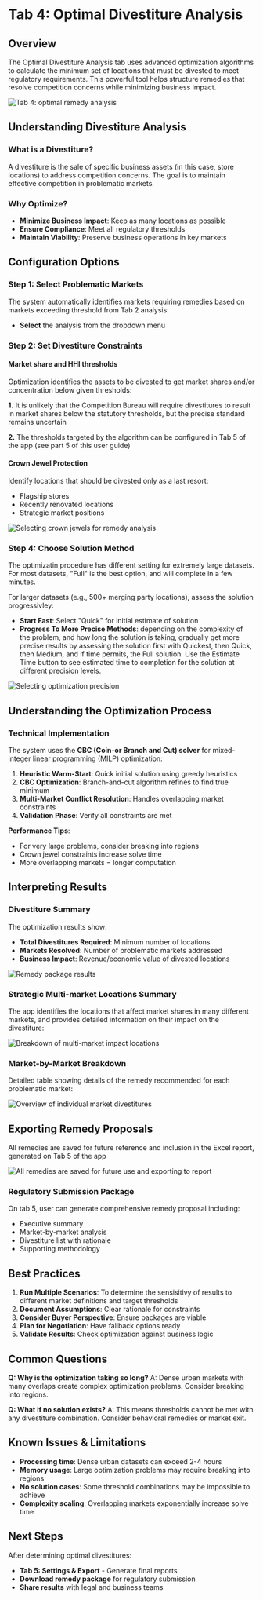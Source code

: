 # Tab 4: Optimal Divestiture Analysis

## Overview
The Optimal Divestiture Analysis tab uses advanced optimization algorithms to calculate the minimum set of locations that must be divested to meet regulatory requirements. This powerful tool helps structure remedies that resolve competition concerns while minimizing business impact.

![Tab 4: optimal remedy analysis](/user-guide-content/tab4.png)

## Understanding Divestiture Analysis

### What is a Divestiture?
A divestiture is the sale of specific business assets (in this case, store locations) to address competition concerns. The goal is to maintain effective competition in problematic markets.

### Why Optimize?
- **Minimize Business Impact**: Keep as many locations as possible
- **Ensure Compliance**: Meet all regulatory thresholds
- **Maintain Viability**: Preserve business operations in key markets

## Configuration Options

### Step 1: Select Problematic Markets

The system automatically identifies markets requiring remedies based on markets exceeding threshold from Tab 2 analysis:
 - **Select** the analysis from the dropdown menu

### Step 2: Set Divestiture Constraints

#### Market share and HHI thresholds

Optimization identifies the assets to be divested to get market shares and/or concentration below given thresholds:

**1.** It is unlikely that the Competition Bureau will require divestitures to result in market shares below the statutory thresholds, but the precise standard remains uncertain

**2.** The thresholds targeted by the algorithm can be configured in Tab 5 of the app (see part 5 of this user guide)

#### Crown Jewel Protection
Identify locations that should be divested only as a last resort:
- Flagship stores
- Recently renovated locations
- Strategic market positions

![Selecting crown jewels for remedy analysis](/user-guide-content/crown-jewels.png)

### Step 4: Choose Solution Method

The optimizatin procedure has different setting for extremely large datasets. For most datasets, "Full" is the best option, and will complete in a few minutes.

For larger datasets (e.g., 500+ merging party locations), assess the solution progressivley:
 - **Start Fast**: Select "Quick" for initial estimate of solution
 - **Progress To More Precise Methods**: depending on the complexity of the problem, and how long the solution is taking, gradually get more precise results by assessing the solution first with Quickest, then Quick, then Medium, and if time permits, the Full solution. Use the Estimate Time button to see estimated time to completion for the solution at different precision levels.

![Selecting optimization precision](/user-guide-content/tab4-options.png)

## Understanding the Optimization Process

### Technical Implementation
The system uses the **CBC (Coin-or Branch and Cut) solver** for mixed-integer linear programming (MILP) optimization:

1. **Heuristic Warm-Start**: Quick initial solution using greedy heuristics
2. **CBC Optimization**: Branch-and-cut algorithm refines to find true minimum
3. **Multi-Market Conflict Resolution**: Handles overlapping market constraints
4. **Validation Phase**: Verify all constraints are met

**Performance Tips**:
- For very large problems, consider breaking into regions
- Crown jewel constraints increase solve time
- More overlapping markets = longer computation

## Interpreting Results

### Divestiture Summary

The optimization results show:
- **Total Divestitures Required**: Minimum number of locations
- **Markets Resolved**: Number of problematic markets addressed
- **Business Impact**: Revenue/economic value of divested locations

![Remedy package results](/user-guide-content/tab4-results.png)

### Strategic Multi-market Locations Summary

The app identifies the locations that affect market shares in many different markets, and provides detailed information on their impact on the divestiture:

![Breakdown of multi-market impact locations](/user-guide-content/tab4-multi-market.png)

### Market-by-Market Breakdown

Detailed table showing details of the remedy recommended for each problematic market:

![Overview of individual market divestitures](/user-guide-content/tab4-markets.png)

## Exporting Remedy Proposals

All remedies are saved for future reference and inclusion in the Excel report, generated on Tab 5 of the app

![All remedies are saved for future use and exporting to report](/user-guide-content/tab4-saved.png)

### Regulatory Submission Package

On tab 5, user can generate comprehensive remedy proposal including:
- Executive summary
- Market-by-market analysis
- Divestiture list with rationale
- Supporting methodology

## Best Practices

1. **Run Multiple Scenarios**: To determine the sensisitivy of results to different market definitions and target thresholds
2. **Document Assumptions**: Clear rationale for constraints
3. **Consider Buyer Perspective**: Ensure packages are viable
4. **Plan for Negotiation**: Have fallback options ready
5. **Validate Results**: Check optimization against business logic

## Common Questions

**Q: Why is the optimization taking so long?**
A: Dense urban markets with many overlaps create complex optimization problems. Consider breaking into regions.

**Q: What if no solution exists?**
A: This means thresholds cannot be met with any divestiture combination. Consider behavioral remedies or market exit.

## Known Issues & Limitations

- **Processing time**: Dense urban datasets can exceed 2-4 hours
- **Memory usage**: Large optimization problems may require breaking into regions
- **No solution cases**: Some threshold combinations may be impossible to achieve
- **Complexity scaling**: Overlapping markets exponentially increase solve time

## Next Steps

After determining optimal divestitures:
- **Tab 5: Settings & Export** - Generate final reports
- **Download remedy package** for regulatory submission
- **Share results** with legal and business teams
